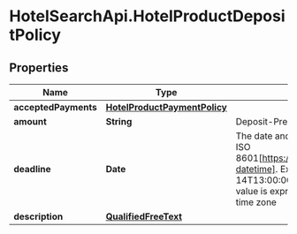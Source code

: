 # HotelSearchApi.HotelProductDepositPolicy

## Properties

Name | Type | Description | Notes
------------ | ------------- | ------------- | -------------
**acceptedPayments** | [**HotelProductPaymentPolicy**](HotelProductPaymentPolicy.md) |  | [optional] 
**amount** | **String** | Deposit-Prepay amount | [optional] 
**deadline** | **Date** | The date and time of the deadline in ISO 8601[https://www.w3.org/TR/NOTE-datetime].   Example: 2010-08-14T13:00:00  Please note that this value is expressed in the hotels local time zone | [optional] 
**description** | [**QualifiedFreeText**](QualifiedFreeText.md) |  | [optional] 


